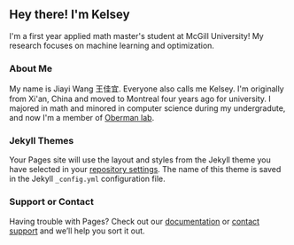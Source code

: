 ## Hey there! I'm Kelsey

I'm a first year applied math master's student at McGill University! My research focuses on machine learning and optimization. 

### About Me 

My name is Jiayi Wang 王佳宜. Everyone also calls me Kelsey. I'm originally from Xi'an, China and moved to Montreal four years ago for university. I majored in math and minored in computer science during my undergradute, and now I'm a member of [Oberman lab](https://www.adamoberman.net/oberman-lab.html).


### Jekyll Themes

Your Pages site will use the layout and styles from the Jekyll theme you have selected in your [repository settings](https://github.com/kelsey-jiayi/kelsey-jiayi.github.io/settings/pages). The name of this theme is saved in the Jekyll `_config.yml` configuration file.

### Support or Contact

Having trouble with Pages? Check out our [documentation](https://docs.github.com/categories/github-pages-basics/) or [contact support](https://support.github.com/contact) and we’ll help you sort it out.
